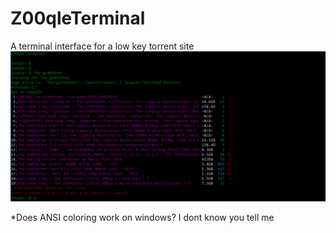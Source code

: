 # Z00qleTerminal
A terminal interface for a low key torrent site
![alt text](https://raw.githubusercontent.com/Kushcabbage/Z00qleTerminal/master/repoexample.png "Screenshot")



*Does ANSI coloring work on windows?
I dont know you tell me
